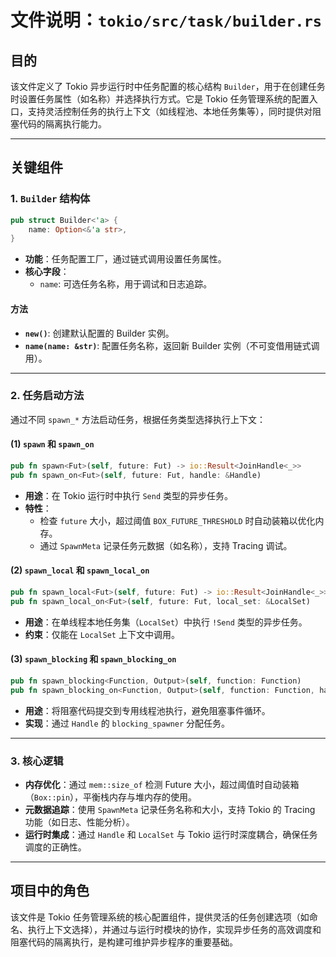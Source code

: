 # 文件说明：`tokio/src/task/builder.rs`

## **目的**  
该文件定义了 Tokio 异步运行时中任务配置的核心结构 `Builder`，用于在创建任务时设置任务属性（如名称）并选择执行方式。它是 Tokio 任务管理系统的配置入口，支持灵活控制任务的执行上下文（如线程池、本地任务集等），同时提供对阻塞代码的隔离执行能力。

---

## **关键组件**

### **1. `Builder` 结构体**
```rust
pub struct Builder<'a> {
    name: Option<&'a str>,
}
```
- **功能**：任务配置工厂，通过链式调用设置任务属性。
- **核心字段**：
  - `name`: 可选任务名称，用于调试和日志追踪。

#### **方法**
- **`new()`**: 创建默认配置的 Builder 实例。
- **`name(name: &str)`**: 配置任务名称，返回新 Builder 实例（不可变借用链式调用）。

---

### **2. 任务启动方法**
通过不同 `spawn_*` 方法启动任务，根据任务类型选择执行上下文：

#### **(1) `spawn` 和 `spawn_on`**
```rust
pub fn spawn<Fut>(self, future: Fut) -> io::Result<JoinHandle<_>>
pub fn spawn_on<Fut>(self, future: Fut, handle: &Handle)
```
- **用途**：在 Tokio 运行时中执行 `Send` 类型的异步任务。
- **特性**：
  - 检查 `future` 大小，超过阈值 `BOX_FUTURE_THRESHOLD` 时自动装箱以优化内存。
  - 通过 `SpawnMeta` 记录任务元数据（如名称），支持 Tracing 调试。

#### **(2) `spawn_local` 和 `spawn_local_on`**
```rust
pub fn spawn_local<Fut>(self, future: Fut) -> io::Result<JoinHandle<_>>
pub fn spawn_local_on<Fut>(self, future: Fut, local_set: &LocalSet)
```
- **用途**：在单线程本地任务集（`LocalSet`）中执行 `!Send` 类型的异步任务。
- **约束**：仅能在 `LocalSet` 上下文中调用。

#### **(3) `spawn_blocking` 和 `spawn_blocking_on`**
```rust
pub fn spawn_blocking<Function, Output>(self, function: Function)
pub fn spawn_blocking_on<Function, Output>(self, function: Function, handle: &Handle)
```
- **用途**：将阻塞代码提交到专用线程池执行，避免阻塞事件循环。
- **实现**：通过 `Handle` 的 `blocking_spawner` 分配任务。

---

### **3. 核心逻辑**
- **内存优化**：通过 `mem::size_of` 检测 Future 大小，超过阈值时自动装箱（`Box::pin`），平衡栈内存与堆内存的使用。
- **元数据追踪**：使用 `SpawnMeta` 记录任务名称和大小，支持 Tokio 的 Tracing 功能（如日志、性能分析）。
- **运行时集成**：通过 `Handle` 和 `LocalSet` 与 Tokio 运行时深度耦合，确保任务调度的正确性。

---

## **项目中的角色**
该文件是 Tokio 任务管理系统的核心配置组件，提供灵活的任务创建选项（如命名、执行上下文选择），并通过与运行时模块的协作，实现异步任务的高效调度和阻塞代码的隔离执行，是构建可维护异步程序的重要基础。
